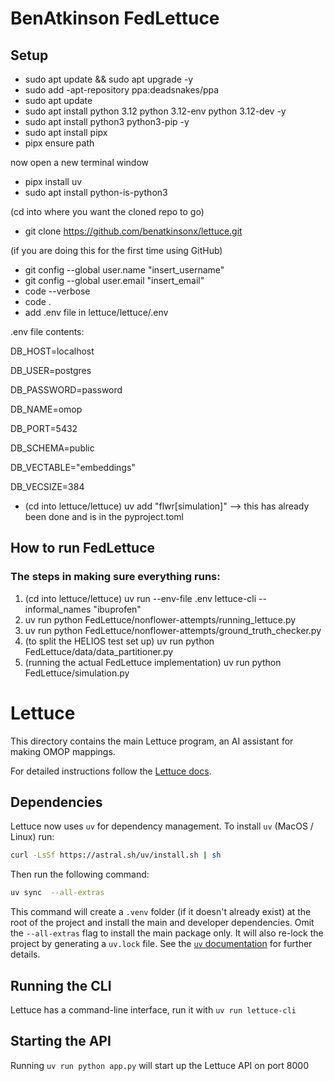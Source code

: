 # BenAtkinson FedLettuce

## Setup

- sudo apt update && sudo apt upgrade -y
- sudo add -apt-repository ppa:deadsnakes/ppa
- sudo apt update
- sudo apt install python 3.12 python 3.12-env python 3.12-dev -y
- sudo apt install python3 python3-pip -y
- sudo apt install pipx
- pipx ensure path
 
now open a new terminal window
 
- pipx install uv
- sudo apt install python-is-python3

(cd into where you want the cloned repo to go)

- git clone https://github.com/benatkinsonx/lettuce.git

(if you are doing this for the first time using GitHub)

- git config --global user.name "insert_username"
- git config --global user.email "insert_email"
- code --verbose
- code .
- add .env file in lettuce/lettuce/.env

.env file contents:

DB_HOST=localhost

DB_USER=postgres

DB_PASSWORD=password

DB_NAME=omop

DB_PORT=5432

DB_SCHEMA=public

DB_VECTABLE="embeddings"

DB_VECSIZE=384

- (cd into lettuce/lettuce) uv add "flwr[simulation]" --> this has already been done and is in the pyproject.toml

## How to run FedLettuce

### The steps in making sure everything runs:

1) (cd into lettuce/lettuce) uv run --env-file .env lettuce-cli --informal_names "ibuprofen"
2) uv run python FedLettuce/nonflower-attempts/running_lettuce.py
3) uv run python FedLettuce/nonflower-attempts/ground_truth_checker.py
4) (to split the HELIOS test set up) uv run python FedLettuce/data/data_partitioner.py
5) (running the actual FedLettuce implementation) uv run python FedLettuce/simulation.py

# Lettuce
This directory contains the main Lettuce program, an AI assistant for making OMOP mappings.

For detailed instructions follow the [Lettuce docs](https://health-informatics-uon/github.io/lettuce).

## Dependencies
Lettuce now uses `uv` for dependency management. To install `uv` (MacOS / Linux) run: 
```bash 
curl -LsSf https://astral.sh/uv/install.sh | sh
```
Then run the following command: 
```bash
uv sync  --all-extras
```
This command will create a `.venv` folder (if it doesn't already exist) at the root of the project and install the main and developer dependencies. Omit the `--all-extras` flag to install the main package only. It will also re-lock the project by generating a `uv.lock` file. See the [`uv` documentation](https://docs.astral.sh/uv/reference/cli/#uv-sync) for further details.
## Running the CLI
Lettuce has a command-line interface, run it with `uv run lettuce-cli`

## Starting the API
Running `uv run python app.py` will start up the Lettuce API on port 8000
